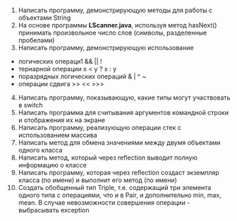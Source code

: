 

1. Написать программу, демонстрирующую методы для работы с объектами String
2. На основе программы **LScanner.java**, используя метод hasNext() принимать произвольное число слов (символы, разделенные пробелами)
3. Написать программу, демонстрирующую использование
  - логических операци1 && || !
  - тернарной операции x < y ? x : y
  - поразрядных логических операций & | ^ ~
  - операции сдвига >> << >>>
4. Написать программу, показывающую, какие типы могут участвовать в switch
5. Написать программа для считывания аргументов командной строки и отображения их на экране
6. Написать программу, реализующую операции стек с использованием массива
7. Написать метод для обмена значениями между двумя объектами одного класса
8. Написать метод, который через reflection выводит полную информацию о классе
9. Написать программу, которая через reflection создаст экземпляр класса (по имени) и выполнит его метод (по имени)
10. Создать обобщенный тип Triple, т.е. содержащий три элемента одного типа с операциями, что и в Pair, и дополнительно min, max, mean. В случае невозможности совершения операции - выбрасывать exception
